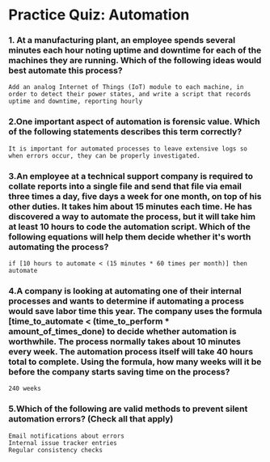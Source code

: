 # Practice Quiz: Automation

### 1. At a manufacturing plant, an employee spends several minutes each hour noting uptime and downtime for each of the machines they are running. Which of the following ideas would best automate this process?

    Add an analog Internet of Things (IoT) module to each machine, in order to detect their power states, and write a script that records uptime and downtime, reporting hourly

### 2.One important aspect of automation is forensic value. Which of the following statements describes this term correctly?

    It is important for automated processes to leave extensive logs so when errors occur, they can be properly investigated.

### 3.An employee at a technical support company is required to collate reports into a single file and send that file via email three times a day, five days a week for one month, on top of his other duties. It takes him about 15 minutes each time. He has discovered a way to automate the process, but it will take him at least 10 hours to code the automation script. Which of the following equations will help them decide whether it's worth automating the process?

    if [10 hours to automate < (15 minutes * 60 times per month)] then automate

### 4.A company is looking at automating one of their internal processes and wants to determine if automating a process would save labor time this year. The company uses the formula [time_to_automate < (time_to_perform * amount_of_times_done) to decide whether automation is worthwhile. The process normally takes about 10 minutes every week. The automation process itself will take 40 hours total to complete. Using the formula, how many weeks will it be before the company starts saving time on the process?

    240 weeks

### 5.Which of the following are valid methods to prevent silent automation errors? (Check all that apply)

    Email notifications about errors
    Internal issue tracker entries
    Regular consistency checks
